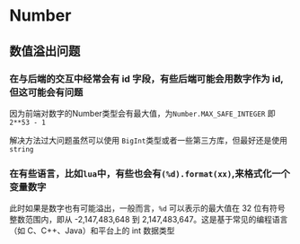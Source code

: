 # Number

## 数值溢出问题

### 在与后端的交互中经常会有 id 字段，有些后端可能会用数字作为 id, 但这可能会有问题

  因为前端对数字的Number类型会有最大值，为`Number.MAX_SAFE_INTEGER` 即 `2**53 - 1`

  解决方法过大问题虽然可以使用 `BigInt`类型或者一些第三方库，但最好还是使用`string`

### 在有些语言，比如`lua`中，有些也会有`(%d).format(xx)`,来格式化一个变量数字

  此时如果是数字也有可能溢出，一般而言，`%d` 可以表示的最大值在 32 位有符号整数范围内，即从 -2,147,483,648 到 2,147,483,647。这是基于常见的编程语言（如 C、C++、Java）和平台上的 int 数据类型
